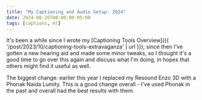```yaml
---
title: "My Captioning and Audio Setup: 2024"
date: 2024-08-26T00:00:00-05:00
tags: [captions, ml]
---
```


It's been a while since I wrote my [Captioning Tools Overview]({{ '/post/2023/10/captioning-tools-extravaganza' | url }}); since then I've gotten a new hearing aid and made some minor tweaks, so I thought it's a good time to go over this again and discuss what I'm doing, in hopes that others might find it useful as well.

The biggest change: earlier this year I replaced my Resound Enzo 3D with a Phonak Naida Lumity. This is a good change overall - I've used Phonak in the past and overall had the best results with them.

